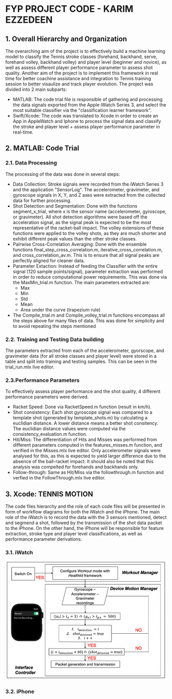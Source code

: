 # FYP PROJECT CODE - KARIM EZZEDEEN
## 1. Overall Hierarchy and Organization
The overarching aim of the project is to effectively build a machine learning model to classify the Tennis stroke classes (forehand, backhand, serve, forehand volley, backhand volley) and player level (beginner and novice), as well as assess different player performance parameter to assess shot quality. Another aim of the project is to implement this framework in real time for better coachine assistance and integration to Tennis training session to better visaulize and track player evolution. The project was divided into 2 main subparts:
* MATLAB: The code trial file is responsible of gathering and processing the data signals exported from the Apple iWatch Series 3, and select the most suitable classifier via the "classification learner framework". 
* Swift/Xcode: The code was translated to Xcode in order to create an App in AppleWatch and Iphone to process the signal data and classify the stroke and player level + assess player performance parameter in real-time. 

## 2. MATLAB: Code Trial
### 2.1. Data Processing
The processing of the data was done in several steps:
* Data Collection: Stroke signals were recorded from the iWatch Series 3 and the application "SensorLog". The accelerometer, gravimeter, and gyroscope signals in X, Y, and Z axes were extracted from the collected data for further processing. 
* Shot Detection and Segmentation: Done with the functions segment_x_trial, where x is the sensor name (accelerometer, gyroscope, or gravimeter). All shot detection algorithms were based off the acceleration signal, as the signal peak is expected to be the most representative of the racket-ball impact. The volley extensions of these functions were applied to the volley shots, as they are much shorter and exhibit different peak values than the other stroke classes.
* Pairwise Cross-Correlation Averaging: Done with the ensemble functions final_step_cross_correlation.m, iterative_cross_correlation.m, and cross_correlation_av.m. This is to ensure that all signal peaks are perfectly aligned for cleaner data. 
* Parameter Extaction: Instead of feeding the Classifier with the entire signal (120 sample points/signal), parameter extraction was performed in order to reduce computational power requirements. This was done via the MaxMin_trial.m function. The main parameters extracted are:
  * Max
  * Min
  * Std
  * Mean
  * Area under the curve (trapezium rule)
* The Compile_trial.m and Compile_volley_trial.m functions encompass all the steps above for many files of data. This was done for simplicity and to avoid repeating the steps mentioned 

### 2.2. Training and Testing Data building
The parameters extracted from each of the accelerometer, gyorscope, and gravimeter data (for all stroke classes and player level) were stored in a table and split into training and testing samples. This can be seen in the trial_run.mlx live editor. 

### 2.3.Performance Parameters
To effectively assess player performance and the shot quality, 4 different performance parameters were derived.
* Racket Speed: Done via RacketSpeed.m function (result in km/h).
* Shot consistency: Each shot gyroscope signal was compared to a template shot (generated by template_shots.m) by calculating a euclidian distance. A lower distance means a better shot consitency. The euclidian distance values were computed via the consistency_evaluation.m function. 
* Hit/Miss: The differentiation of Hits and Misses was performed from different parameters computed in the features_misses.m function, and verified in the Misses.mlx live editor. Only accelerometer signals were analysed for this, as this is expected to yield larger difference due to the absence of the ball-racket impact. It should also be noted that this analysis was compelted for forehands and backhands only.
* Follow-through: Same as Hit/Miss via the followthrough.m function and verfied in the FollowThrough.mlx live editor. 

## 3. Xcode: TENNIS MOTION
The code files hierarchy and the role of each code files will be presented in form of workflow diagrams for both the iWatch and the iPhone. The main role of the iWatch is to record the data with the 3 sensors mentioned, detect and segmend a shot, followed by the transmission of the shot data packet to the iPhone. On the other hand, the iPhone will be responsible for feature extraction, stroke type and player level classifications, as well as performance parameter derivations. 
### 3.1. iWatch
![My Image](Watch_workflow.png)
### 3.2. iPhone



